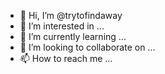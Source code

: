 - 👋 Hi, I’m @trytofindaway
- 👀 I’m interested in ...
- 🌱 I’m currently learning ...
- 💞️ I’m looking to collaborate on ...
- 📫 How to reach me ...

<!---
trytofindaway/trytofindaway is a ✨ special ✨ repository because its `README.md` (this file) appears on your GitHub profile.
You can click the Preview link to take a look at your changes.
--->
